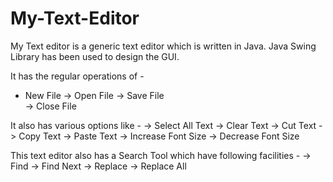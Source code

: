 # My-Text-Editor

My Text editor is a generic text editor which is written in Java.
Java Swing Library has been used to design the GUI.

It has the regular operations of -
* New File 
      -> Open File 
      -> Save File  
      -> Close File
      
It also has various options like - 
      -> Select All Text
      -> Clear Text
      -> Cut Text 
      -> Copy Text
      -> Paste Text
      -> Increase Font Size
      -> Decrease Font Size
      
This text editor also has a Search Tool which have following facilities - 
      -> Find
      -> Find Next
      -> Replace
      -> Replace All
      
                                    
